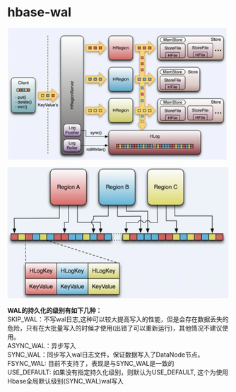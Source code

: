 # hbase-wal







![](<../../.gitbook/assets/image (2).png>)



![](<../../.gitbook/assets/image (4).png>)



**WAL的持久化的级别有如下几种：**\
SKIP\_WAL：不写wal日志,这种可以较大提高写入的性能，但是会存在数据丢失的危险，只有在大批量写入的时候才使用(出错了可以重新运行)，其他情况不建议使用。\
ASYNC\_WAL：异步写入\
SYNC\_WAL：同步写入wal日志文件，保证数据写入了DataNode节点。\
FSYNC\_WAL: 目前不支持了，表现是与SYNC\_WAL是一致的\
USE\_DEFAULT: 如果没有指定持久化级别，则默认为USE\_DEFAULT, 这个为使用Hbase全局默认级别(SYNC\_WAL)wal写入



















